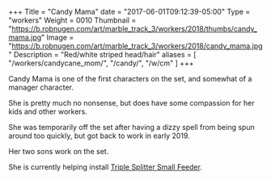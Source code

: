 +++
Title = "Candy Mama"
date = "2017-06-01T09:12:39-05:00"
Type = "workers"
Weight = 0010
Thumbnail = "https://b.robnugen.com/art/marble_track_3/workers/2018/thumbs/candy_mama.jpg"
Image = "https://b.robnugen.com/art/marble_track_3/workers/2018/candy_mama.jpg"
Description = "Red/white striped head/hair"
aliases = [
    "/workers/candycane_mom/",
    "/candy/",
    "/w/cm"
]
+++

Candy Mama is one of the first characters on the set, and somewhat of a manager character.

She is pretty much no nonsense, but does have some compassion for her kids and other workers.

She was temporarily off the set after having a dizzy spell from being spun around too quickly, but got back to work in early 2019.

Her two sons work on the set.

She is currently helping install [Triple Splitter Small Feeder](/parts/triple-splitter-small-feeder/).